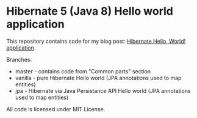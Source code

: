 # Hibernate 5 (Java 8) Hello world application

This repository contains code for my blog post:
[Hibernate Hello, World! application](https://marcin-chwedczuk.github.io/hibernate-hello-world-app).

Branches:

* master - contains code from "Common parts" section
* vanilla - pure Hibernate Hello world (JPA annotations used to map entities)
* jpa - Hibernate via Java Persistance API Hello world (JPA annotations used to map entities)

All code is licensed under MIT License.


